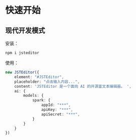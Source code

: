 # 快速开始


## 现代开发模式

安装：

```shell
npm i jsteditor
```

使用：

```typescript
new JSTEditor({
    element: "#JSTEditor",
    placeholder: "点击输入内容...",
    content: 'JSTEditor 是一个面向 AI 的开源富文本编辑器。 ',
    ai: {
        models: {
            spark: {
                appId: "***",
                apiKey: "***",
                apiSecret: "***",
            }
        }
    }
})
```


